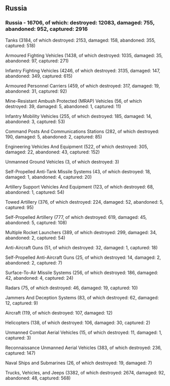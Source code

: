 
 
 ## Russia
 
 ### Russia - 16706, of which: destroyed: 12083, damaged: 755, abandoned: 952, captured: 2916

 

 

 Tanks (3184, of which destroyed: 2153, damaged: 158, abandoned: 355, captured: 518)

 Armoured Fighting Vehicles (1438, of which destroyed: 1035, damaged: 35, abandoned: 97, captured: 271)

 Infantry Fighting Vehicles (4246, of which destroyed: 3135, damaged: 147, abandoned: 349, captured: 615)

 Armoured Personnel Carriers (459, of which destroyed: 317, damaged: 19, abandoned: 31, captured: 92)

 Mine-Resistant Ambush Protected (MRAP) Vehicles (56, of which destroyed: 39, damaged: 5, abandoned: 1, captured: 11)

 Infantry Mobility Vehicles (255, of which destroyed: 185, damaged: 14, abandoned: 3, captured: 53)

 Command Posts And Communications Stations (282, of which destroyed: 190, damaged: 5, abandoned: 2, captured: 85)

 Engineering Vehicles And Equipment (522, of which destroyed: 305, damaged: 22, abandoned: 43, captured: 152)

 Unmanned Ground Vehicles (3, of which destroyed: 3)

 Self-Propelled Anti-Tank Missile Systems (43, of which destroyed: 18, damaged: 1, abandoned: 4, captured: 20)

 Artillery Support Vehicles And Equipment (123, of which destroyed: 68, abandoned: 1, captured: 54)

 Towed Artillery (376, of which destroyed: 224, damaged: 52, abandoned: 5, captured: 95)

 Self-Propelled Artillery (777, of which destroyed: 619, damaged: 45, abandoned: 5, captured: 108)

 Multiple Rocket Launchers (389, of which destroyed: 299, damaged: 34, abandoned: 2, captured: 54)

 Anti-Aircraft Guns (51, of which destroyed: 32, damaged: 1, captured: 18)

 Self-Propelled Anti-Aircraft Guns (25, of which destroyed: 14, damaged: 2, abandoned: 2, captured: 7)

 Surface-To-Air Missile Systems (256, of which destroyed: 186, damaged: 42, abandoned: 4, captured: 24)

 Radars (75, of which destroyed: 46, damaged: 19, captured: 10)

 Jammers And Deception Systems (83, of which destroyed: 62, damaged: 12, captured: 9)

 Aircraft (119, of which destroyed: 107, damaged: 12)

 Helicopters (138, of which destroyed: 106, damaged: 30, captured: 2)

 Unmanned Combat Aerial Vehicles (15, of which destroyed: 11, damaged: 1, captured: 3)

 Reconnaissance Unmanned Aerial Vehicles (383, of which destroyed: 236, captured: 147)

 Naval Ships and Submarines (26, of which destroyed: 19, damaged: 7)

 Trucks, Vehicles, and Jeeps (3382, of which destroyed: 2674, damaged: 92, abandoned: 48, captured: 568)

